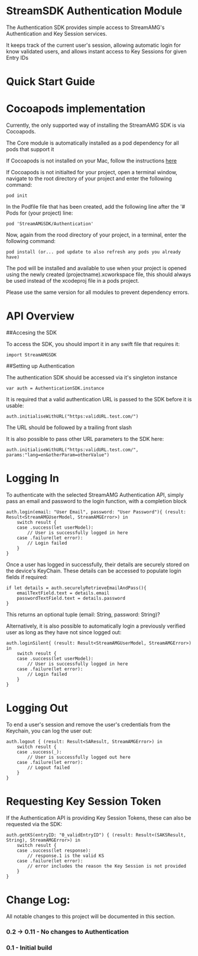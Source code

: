 
StreamSDK Authentication Module
=====================
The Authentication SDK provides simple access to StreamAMG's Authentication and Key Session services.

It keeps track of the current user's session, allowing automatic login for know validated users, and allows instant access to Key Sessions for given Entry IDs

Quick Start Guide
======

Cocoapods implementation
=====

Currently, the only supported way of installing the StreamAMG SDK is via Cocoapods.

The Core module is automatically installed as a pod dependency for all pods that support it

If Cocoapods is not installed on your Mac, follow the instructions [here](https://guides.cocoapods.org/using/getting-started.html)

If Cocoapods is not initialted for your project, open a terminal window, navigate to the root directory of your project and enter the following command:

```
pod init
```

In the Podfile file that has been created, add the following line after the '# Pods for (your project) line:

```
pod 'StreamAMGSDK/Authentication'
```

Now, again from the rood directory of your project, in a terminal, enter the following command:

```
pod install (or... pod update to also refresh any pods you already have)
```

The pod will be installed and available to use when your project is opened using the newly created (projectname).xcworkspace file, this should always be used instead of the xcodeproj file in a pods project.

Please use the same version for all modules to prevent dependency errors.

API Overview
============

##Accesing the SDK

To access the SDK, you should import it in any swift file that requires it:

```
import StreamAMGSDK
```

##Setting up Authentication

The authentication SDK should be accessed via it's singleton instance

```
var auth = AuthenticationSDK.instance
```

It is required that a valid authentication URL is passed to the SDK before it is usable:

```
auth.initialiseWithURL("https:validURL.test.com/")
```
The URL should be followed by a trailing front slash

It is also possible to pass other URL parameters to the SDK here:

```
auth.initialiseWithURL("https:validURL.test.com/", params:"lang=en&otherParam=otherValue")
```

Logging In
========

To authenticate with the selected StreamAMG Authentication API, simply pass an email and password to the login function, with a completion block

```
auth.login(email: "User Email", password: "User Password"){ (result: Result<StreamAMGUserModel, StreamAMGError>) in
    switch result {
    case .success(let userModel):
        // User is successfully logged in here
    case .failure(let error):
        // Login failed
    }
}
```

Once a user has logged in successfully, their details are securely stored on the device's KeyChain. These details can be accessed to populate login fields if required:

```
if let details = auth.securelyRetrieveEmailAndPass(){
    emailTextField.text = details.email
    passwordTextField.text = details.password
}
```

This returns an optional tuple (email: String, password: String)?

Alternatively, it is also possible to automatically login a previously verified user as long as they have not since logged out:

```
auth.loginSilent{ (result: Result<StreamAMGUserModel, StreamAMGError>) in
    switch result {
    case .success(let userModel):
        // User is successfully logged in here
    case .failure(let error):
        // Login failed
    }
}
```

Logging Out
=========

To end a user's session and remove the user's credentials from the Keychain, you can log the user out:

```
auth.logout { (result: Result<SAResult, StreamAMGError>) in
    switch result {
    case .success(_):
        // User is successfully logged out here
    case .failure(let error):
        // Logout failed
    }
}
```

Requesting Key Session Token
=======================

If the Authentication API is providing Key Session Tokens, these can also be requested via the SDK:

```
auth.getKS(entryID: "0_validEntryID") { (result: Result<(SAKSResult, String), StreamAMGError>) in
    switch result {
    case .success(let response):
        // response.1 is the valid KS
    case .failure(let error):
        // error includes the reason the Key Session is not provided
    }
}
```

Change Log:
===========

All notable changes to this project will be documented in this section.

### 0.2 -> 0.11 - No changes to Authentication

### 0.1 - Initial build
